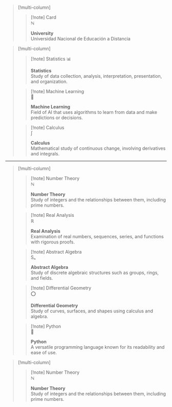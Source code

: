 
> [!multi-column]
>
> > [!note] Card  
>> ℕ  
>>  
>> **University**  
>> Universidad Nacional de Educación a Distancia
>

> [!multi-column]
>
>> [!note] Statistics
>> 📊
>> 
>> **Statistics**  
>> Study of data collection, analysis, interpretation, presentation, and organization.
>
>> [!note] Machine Learning  
>> 🤖  
>> 
>> **Machine Learning**  
>> Field of AI that uses algorithms to learn from data and make predictions or decisions.
>
>> [!note] Calculus  
>> ∫  
>> 
>> **Calculus**  
>> Mathematical study of continuous change, involving derivatives and integrals.

___

> [!multi-column]
>
>> [!note] Number Theory  
>> ℕ  
>>  
>> **Number Theory**  
>> Study of integers and the relationships between them, including prime numbers.
>
>> [!note] Real Analysis  
>> ℝ  
>>  
>> **Real Analysis**  
>> Examination of real numbers, sequences, series, and functions with rigorous proofs.
>
>> [!note] Abstract Algebra  
>> Sₙ  
>>  
>> **Abstract Algebra**  
>> Study of discrete algebraic structures such as groups, rings, and fields.
>
>> [!note] Differential Geometry  
>> ⭕  
>>  
>> **Differential Geometry**  
>> Study of curves, surfaces, and shapes using calculus and algebra.
>
>> [!note] Python  
>> 🐍  
>>  
>> **Python**  
>> A versatile programming language known for its readability and ease of use.
>

> [!multi-column]
>> [!note] Number Theory  
>> ℕ  
>>  
>> **Number Theory**  
>> Study of integers and the relationships between them, including prime numbers.
